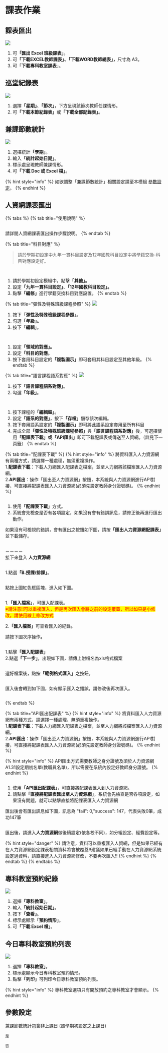 # 課表作業

## 課表匯出

![](../.gitbook/assets/課表作業_課表匯出.png)

1. &#x53EF;**「匯出 Excel 班級課表」**。
2. &#x53EF;**「下載EXCEL教師課表」、「下載WORD教師總表」，**&#x5C3A;寸為 A3。
3. 可「**下載專科教室課表**」。

## 巡堂紀錄表

![](../.gitbook/assets/class-course-list.png)

1. 選&#x64C7;**「星期」**、**「節次」**，下方呈現該節次教師任課情形。
2. &#x53EF;**「下載本節紀錄表」**&#x6216;**「下載全部記錄表」**。

## 兼課節數統計

![](../.gitbook/assets/addition-course-list.png)

1. 選擇統&#x8A08;**「學期」**。
2. 輸&#x5165;**「統計起始日期」**。
3. 標示處呈現教師兼課情形。
4. &#x53EF;**「下載 Doc 或 Excel 檔」**。

{% hint style="info" %}
如欲調整「兼課節數統計」相關設定請至本模組 [參數設定](biao-zuo.md#undefined)。
{% endhint %}

## 人資網課表匯出

{% tabs %}
{% tab title="使用說明" %}
<figure><img src="../.gitbook/assets/課表_3.png" alt=""><figcaption></figcaption></figure>

請詳閱人資網課表匯出操作步驟說明。
{% endtab %}

{% tab title="科目對應" %}
> 請於學期初設定中九年一貫科目設定及12年國教科目設定中將學籍交換-科目對應設定好。

<figure><img src="../.gitbook/assets/課表_1.png" alt=""><figcaption></figcaption></figure>

<figure><img src="../.gitbook/assets/課表_2.png" alt=""><figcaption></figcaption></figure>

1. 請於學期初設定模組中，點&#x64CA;**「其他」。**
2. 設&#x5B9A;**「九年一貫科目設定」**、**「12年國教科目設定」。**
3. 點&#x64CA;**「編修」**&#x9032;行學籍交換科目對應設置。
{% endtab %}

{% tab title="彈性及特殊班級課程參照" %}
![](../.gitbook/assets/課表_4.png)

1. 按下「**彈性及特殊班級課程參照**」。
2. 勾&#x9078;**「年級」。**
3. 按下「**編輯**」。

<figure><img src="../.gitbook/assets/課表_5.png" alt=""><figcaption></figcaption></figure>

<figure><img src="../.gitbook/assets/課表_7-2 (1).png" alt=""><figcaption></figcaption></figure>

1. 設&#x5B9A;**「領域的對應」。**
2. 設&#x5B9A;**「科目的對應**。
3. 按下套用科目設定&#x7684;**「複製圖示」**&#x5373;可套用其科目設定至其他年級。
{% endtab %}

{% tab title="語言課程語系對應" %}
![](../.gitbook/assets/課表_6.png)

1. 按&#x4E0B;**「語言課程語系對應」**。
2. 勾&#x9078;**「年級」**。

<figure><img src="../.gitbook/assets/課表_7.png" alt=""><figcaption></figcaption></figure>

<figure><img src="../.gitbook/assets/課表_7-2.png" alt=""><figcaption></figcaption></figure>

1. 按下課程&#x7684;**「編輯鈕」**。
2. 設&#x5B9A;**「語系的對應」**，按&#x4E0B;**「存檔」**&#x5132;存該次編輯。
3. 按下套用語系設定&#x7684;**「複製圖示」**&#x5373;可將此語系設定套用至所有科目
4. 完成全&#x90E8;**「彈性及特殊班級課程參照」**&#x8207;**「語言課程語系對應」**&#x5F8C;，可選擇使&#x7528;**「配課表下載」或「API匯出」**&#x5373;可下載配課表或傳送至人資網。（詳見下一頁籤）
{% endtab %}

{% tab title="配課表下載" %}
{% hint style="info" %}
將資料匯入人力資源網有兩種方式，請選擇一種處理，無須重複操作。\
1.**配課表下載**：下載人力網匯入配課表之檔案，並至人力網將該檔案匯入人力資源網。\
2.**API匯出**：操作「匯出至人力資源網」按鈕，本系統與人力資源網進行API對接，可直接將配課表匯入人力資源網(必須先設定教師身分證號碼)。
{% endhint %}

<figure><img src="../.gitbook/assets/課表_8.png" alt=""><figcaption></figcaption></figure>

1. 使&#x7528;**「配課表下載**」方式。
2. 系統會先檢查是否有各項設定，如果沒有會有錯誤訊息，請修正後再進行匯出動作。

如果沒有可檢視的錯誤，會有匯出之按鈕如下圖，請&#x6309;**「匯出人力資源網配課表」**&#x4E26;下載儲存。

<figure><img src="../.gitbook/assets/課表_9.png" alt=""><figcaption></figcaption></figure>

－－－－\
接下來登入 **人力資源網**&#x20;

<figure><img src="../.gitbook/assets/人資網課表1.png" alt=""><figcaption></figcaption></figure>

1.點&#x9078;**「B.授課/排課」**。

<figure><img src="../.gitbook/assets/人資網課表2.png" alt=""><figcaption></figcaption></figure>

點按上圖紅色框區塊，進入如下圖。

<figure><img src="../.gitbook/assets/人資網課表3-1.png" alt=""><figcaption></figcaption></figure>

1.**「匯入檔案」**，可匯入配課表。\
<mark style="color:red;">※請注意!!可以重複匯入，但是再次匯入會將之前的設定覆蓋，所以如只是小修改，請使用線上修改方式</mark>

2.**「匯入檔案」**&#x53EF;查看匯入的紀&#x9304;**。**

請按下圖次序操&#x4F5C;**。**

<figure><img src="../.gitbook/assets/人資網課表3-2.png" alt=""><figcaption></figcaption></figure>

1.點&#x64CA;**「匯入配課表」**\
2.點&#x9078;**「下一步」**，出現如下圖，請傳上附檔名為xls格式檔案

<figure><img src="../.gitbook/assets/人資網課表4.png" alt=""><figcaption></figcaption></figure>

選好檔案後，點&#x6309;**「範例格式匯入」**&#x4E4B;按鈕。

<figure><img src="../.gitbook/assets/人資網課表5.png" alt=""><figcaption></figcaption></figure>

匯入後會轉到如下圖，如有顯示匯入之錯誤，請修改後再次匯入。

<figure><img src="../.gitbook/assets/人資網課表6 (1).png" alt=""><figcaption></figcaption></figure>
{% endtab %}

{% tab title="API匯出配課表" %}
{% hint style="info" %}
將資料匯入人力資源網有兩種方式，請選擇一種處理，無須重複操作。\
1.**配課表下載**：下載人力網匯入配課表之檔案，並至人力網將該檔案匯入人力資源網。\
2.**API匯出**：操作「匯出至人力資源網」按鈕，本系統與人力資源網進行API對接，可直接將配課表匯入人力資源網(必須先設定教師身分證號碼)。
{% endhint %}

{% hint style="info" %}
API匯出方式需要教師之身分證號及須於人力資源網A1.31設定期初名單(教職員名單)，所以需要在系統內設定好教師身分證號。
{% endhint %}

<figure><img src="../.gitbook/assets/課表_10.png" alt=""><figcaption></figcaption></figure>

1. 使&#x7528;**「API匯出配課表」**，可直接將配課表匯入到人力資源網。
2. 請點&#x64CA;**「直接將配課表匯出至人力資源網」**，系統會先檢查是否各項設定，如果沒有問題，就可以點擊直接將配課表匯入人力資源網

匯出後會有匯出訊息如下圖，訊息為 "fail": 0,"success": 147，代表失敗0筆，成功147筆

<figure><img src="../.gitbook/assets/課表_11.png" alt=""><figcaption></figcaption></figure>

匯出後，請進入**人力資源網**做後續設定(依各校不同)，如分組設定、經費設定等。

{% hint style="danger" %}
請注意，資料可以重複匯入人資網，但是如果已經有在人力資源網設定課表相關資料將會被覆蓋!!建議如果已經手動在人力資源網系統設定過資料，請直接進入人力資源網修改，不要再次匯入!!
{% endhint %}
{% endtab %}
{% endtabs %}

## 專科教室預約紀錄

![](<../.gitbook/assets/order-room -record.png>)

1. 選&#x64C7;**「專科教室」**。
2. 輸&#x5165;**「統計起始日期」**。
3. 按&#x4E0B;**「查看」**。
4. 標示處顯&#x793A;**「預約情形」**。
5. &#x53EF;**「下載 Excel 檔」**。

## 今日專科教室預約列表

![](../.gitbook/assets/order-room-today.png)

1. 選&#x64C7;**「專科教室」**。
2. 標示處顯示今日專科教室預約情形。
3. 點&#x64CA;**「列印」**&#x53EF;列印今日專科教室預約列表。

{% hint style="info" %}
專科教室選項只有開放預約之專科教室才會顯示。
{% endhint %}

## 參數設定

兼課節數統計包含非上課日 (照學期初設定之上課日)

`是`

`否`

